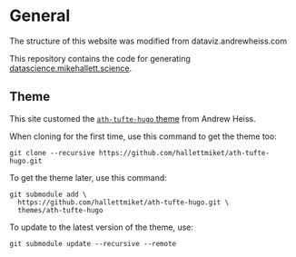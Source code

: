 # General

The structure of this website was modified from dataviz.andrewheiss.com

This repository contains the code for generating [datascience.mikehallett.science](https://datascience.mikehallett.science).

## Theme  

This site customed the [`ath-tufte-hugo` theme](https://github.com/andrewheiss/ath-tufte-hugo) from Andrew Heiss.

When cloning for the first time, use this command to get the theme too:

    git clone --recursive https://github.com/hallettmiket/ath-tufte-hugo.git

To get the theme later, use this command:

    git submodule add \
      https://github.com/hallettmiket/ath-tufte-hugo.git \
      themes/ath-tufte-hugo

To update to the latest version of the theme, use:

    git submodule update --recursive --remote
